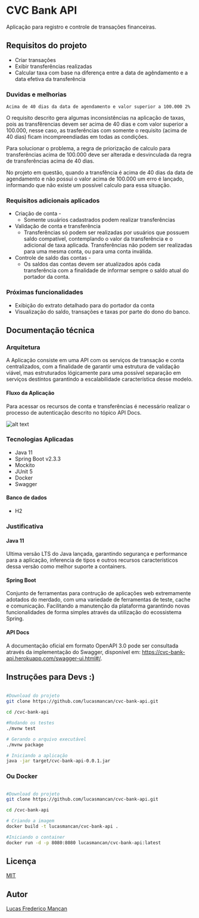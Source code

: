 # CVC Bank API

Aplicação para registro e controle de transações financeiras.

## Requisitos do projeto

* Criar transações
* Exibir transferências realizadas
* Calcular taxa com base na diferença entre a data de agêndamento e a data efetiva da transferência

### Duvidas e melhorias

```Acima de 40 dias da data de agendamento e valor superior a 100.000 2%```

  O requisito descrito gera algumas inconsistências na aplicação de taxas,
  pois as transfêrencias devem ser acima de 40 dias e com valor superior a 100.000, nesse caso, as trasferências com somente o requisito (acima de 40 dias)  ficam incompreendiadas em todas as condições.
  
  Para solucionar o problema, a regra de priorização de calculo para transferências acima de 100.000 deve ser alterada e desvinculada da regra de transferências acima de 40 dias. 
  
  No projeto em questão, quando a transfência é acima de 40 dias da data de agendamento e não possui o valor acima de 100.000 um erro é lançado, informando que não existe um possível calculo para essa situação.
 

### Requisitos adicionais aplicados

* Criação de conta - 
    - Somente usuários cadastrados podem realizar transferências
* Validação de conta e transferência
    - Transferências só podem ser realizadas por usuários que possuem saldo compatível, contemplando o valor da transferência e o adicional de taxa aplicada. Transferências não podem ser realizadas para uma mesma conta, ou para uma conta inválida.
* Controle de saldo das contas - 
    - Os saldos das contas devem ser atualizados após cada transferência com a finalidade de informar sempre o saldo atual do portador da conta.

### Próximas funcionalidades

* Exibição do extrato detalhado para do portador da conta
* Visualização do saldo, transações e taxas por parte do dono do banco.

## Documentação técnica

### Arquitetura

A Aplicação consiste em uma API com os serviços de transação e conta centralizados, com a finalidade de garantir uma estrutura de validação viável, mas estruturados lógicamente para uma possível separação em serviços destíntos garantindo a escalabilidade característica desse modelo.

#### Fluxo da Aplicação

Para acessar os recursos de conta e transferências é necessário realizar o processo de autenticação descrito no tópico API Docs.

![alt text](https://github.com/lucasmancan/cvc-bank-api/blob/master/cvc-api.png?raw=true)


### Tecnologias Aplicadas

* Java 11
* Spring Boot v2.3.3
* Mockito 
* JUnit 5 
* Docker
* Swagger

#### Banco de dados
* H2 

### Justificativa

#### Java 11

Ultima versão LTS do Java lançada, garantindo segurança e performance para a aplicação, inferencia de tipos e outros recursos característicos dessa versão como melhor suporte a containers.

#### Spring Boot

Conjunto de ferramentas para contrução de aplicações web extremamente adotados do merdado, com uma variedade de ferramentas de teste, cache e comunicação. Facilitando a manutenção da plataforma garantindo novas funcionalidades de forma simples através da utilização do ecossistema Spring. 

#### API Docs

A documentação oficial em formato OpenAPI 3.0 pode ser consultada através da implementação do Swagger, disponível em: https://cvc-bank-api.herokuapp.com/swagger-ui.html#/.

## Instruções para Devs :)

```bash

#Download do projeto
git clone https://github.com/lucasmancan/cvc-bank-api.git

cd /cvc-bank-api

#Rodando os testes
./mvnw test

# Gerando o arquivo executável 
./mvnw package

# Iniciando a aplicação
java -jar target/cvc-bank-api-0.0.1.jar

```

### Ou Docker

```bash

#Download do projeto
git clone https://github.com/lucasmancan/cvc-bank-api.git

cd /cvc-bank-api

# Criando a imagem
docker build -t lucasmancan/cvc-bank-api .

#Iniciando o container
docker run -d -p 8080:8080 lucasmancan/cvc-bank-api:latest 

```

## Licença
[MIT](https://choosealicense.com/licenses/mit/)

## Autor
[Lucas Frederico Mançan](https://www.linkedin.com/in/lucasmancan/)
